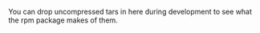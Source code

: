 You can drop uncompressed tars in here during development to see what the rpm
package makes of them.
